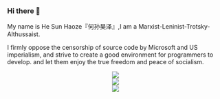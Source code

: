 ### Hi there 👋

My name is He Sun Haoze『何孙昊泽』,I am a Marxist-Leninist-Trotsky-Althussaist.

I firmly oppose the censorship of source code by Microsoft and US imperialism, and strive to create a good environment for programmers to develop. and let them enjoy the true freedom and peace of socialism.

<div align="center"> <img src="https://metrics.lecoq.io/sun0225SUN?template=classic&config.timezone=Asia%2FShanghai"> </div>

<div align="center"> <img src="https://visitor-badge.glitch.me/badge?page_id=sun0225SUN" /> </div>

<div align="center"> <img src="https://github-readme-streak-stats.herokuapp.com/?user=sun0225SUN" /> </div>
